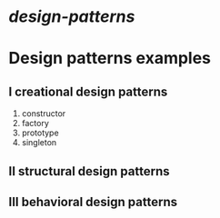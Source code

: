 # _design-patterns_

# Design patterns examples

## I creational design patterns

1. constructor
2. factory
3. prototype
4. singleton

## II structural design patterns

## III behavioral design patterns
